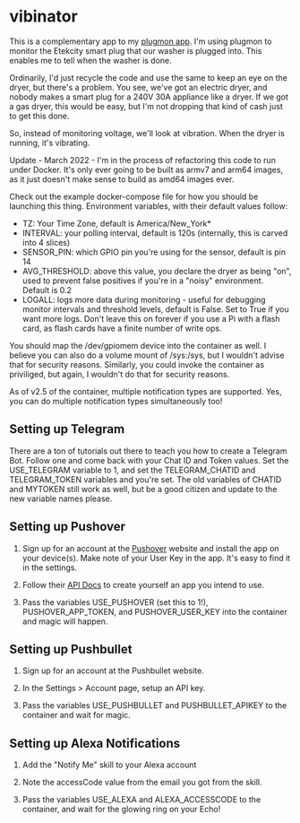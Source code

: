 # vibinator

This is a complementary app to my [plugmon app](https://github.com/jcostom/plugmon). I'm using plugmon to monitor the Etekcity smart plug that our washer is plugged into. This enables me to tell when the washer is done.

Ordinarily, I'd just recycle the code and use the same to keep an eye on the dryer, but there's a problem. You see, we've got an electric dryer, and nobody makes a smart plug for a 240V 30A appliance like a dryer. If we got a gas dryer, this would be easy, but I'm not dropping that kind of cash just to get this done.

So, instead of monitoring voltage, we'll look at vibration. When the dryer is running, it's vibrating.

Update - March 2022 - I'm in the process of refactoring this code to run under Docker. It's only ever going to be built as armv7 and arm64 images, as it just doesn't make sense to build as amd64 images ever.

Check out the example docker-compose file for how you should be launching this thing. Environment variables, with their default values follow:

* TZ: Your Time Zone, default is America/New_York*
* INTERVAL: your polling interval, default is 120s (internally, this is carved into 4 slices)
* SENSOR_PIN: which GPIO pin you're using for the sensor, default is pin 14
* AVG_THRESHOLD: above this value, you declare the dryer as being "on", used to prevent false positives if you're in a "noisy" environment. Default is 0.2
* LOGALL: logs more data during monitoring - useful for debugging monitor intervals and threshold levels, default is False. Set to True if you want more logs. Don't leave this on forever if you use a Pi with a flash card, as flash cards have a finite number of write ops.

You should map the /dev/gpiomem device into the container as well. I believe you can also do a volume mount of /sys:/sys, but I wouldn't advise that for security reasons. Similarly, you could invoke the container as priviliged, but again, I wouldn't do that for security reasons.

As of v2.5 of the container, multiple notification types are supported. Yes, you can do multiple notification types simultaneously too!

## Setting up Telegram

There are a ton of tutorials out there to teach you how to create a Telegram Bot. Follow one and come back with your Chat ID and Token values. Set the USE_TELEGRAM variable to 1, and set the TELEGRAM_CHATID and TELEGRAM_TOKEN variables and you're set. The old variables of CHATID and MYTOKEN still work as well, but be a good citizen and update to the new variable names please.

## Setting up Pushover

1. Sign up for an account at the [Pushover](https://pushover.net/) website and install the app on your device(s). Make note of your User Key in the app. It's easy to find it in the settings.

2. Follow their [API Docs](https://pushover.net/api) to create yourself an app you intend to use.

3. Pass the variables USE_PUSHOVER (set this to 1!), PUSHOVER_APP_TOKEN, and PUSHOVER_USER_KEY into the container and magic will happen.

## Setting up Pushbullet

1. Sign up for an account at the Pushbullet website.

2. In the Settings > Account page, setup an API key.

3. Pass the variables USE_PUSHBULLET and PUSHBULLET_APIKEY to the container and wait for magic.

## Setting up Alexa Notifications

1. Add the "Notify Me" skill to your Alexa account

2. Note the accessCode value from the email you got from the skill.

3. Pass the variables USE_ALEXA and ALEXA_ACCESSCODE to the container, and wait for the glowing ring on your Echo!